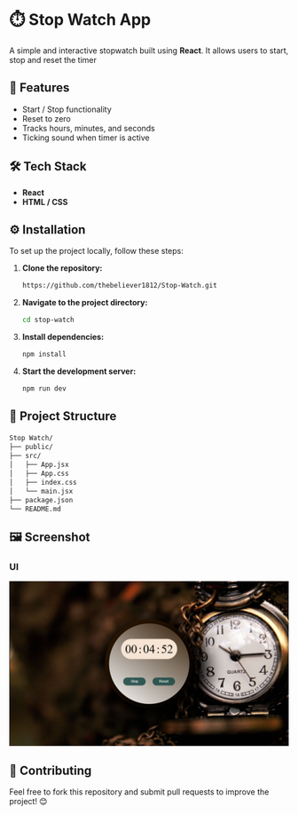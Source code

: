 # ⏱️ Stop Watch App

A simple and interactive stopwatch built using **React**. It allows users to start, stop and reset the timer

## 🚀 Features

- Start / Stop functionality
- Reset to zero
- Tracks hours, minutes, and seconds
- Ticking sound when timer is active

## 🛠️ Tech Stack

- **React**
- **HTML / CSS**

## ⚙️ Installation

To set up the project locally, follow these steps:

1. **Clone the repository:**
   ```sh
   https://github.com/thebeliever1812/Stop-Watch.git
   ```
2. **Navigate to the project directory:**
   ```sh
   cd stop-watch
   ```
3. **Install dependencies:**

   ```sh
   npm install
   ```

4. **Start the development server:**
   ```sh
   npm run dev
   ```

## 📂 Project Structure

```
Stop Watch/
├── public/
├── src/
│   ├── App.jsx
│   ├── App.css
│   ├── index.css
│   └── main.jsx
├── package.json
└── README.md
```

## 🖼 Screenshot

### UI
![UI](/public/stop_watch_ss.png)

## 🤝 Contributing

Feel free to fork this repository and submit pull requests to improve the project! 😊